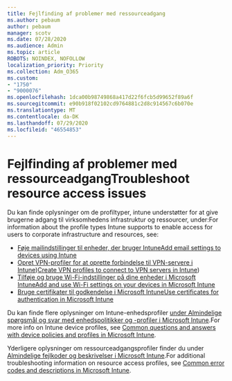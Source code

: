 ```yaml
---
title: Fejlfinding af problemer med ressourceadgang
ms.author: pebaum
author: pebaum
manager: scotv
ms.date: 07/28/2020
ms.audience: Admin
ms.topic: article
ROBOTS: NOINDEX, NOFOLLOW
localization_priority: Priority
ms.collection: Adm_O365
ms.custom:
- "1750"
- "9000076"
ms.openlocfilehash: 1dca00b98749868a417d22f6fcb5d99652f89a6f
ms.sourcegitcommit: e90b918f02102cd9764881c2d8c914567c6b070e
ms.translationtype: MT
ms.contentlocale: da-DK
ms.lasthandoff: 07/29/2020
ms.locfileid: "46554853"
---
```

# <a name="troubleshoot-resource-access-issues"></a><span data-ttu-id="86afc-102">Fejlfinding af problemer med ressourceadgang</span><span class="sxs-lookup"><span data-stu-id="86afc-102">Troubleshoot resource access issues</span></span>

<span data-ttu-id="86afc-103">Du kan finde oplysninger om de profiltyper, intune understøtter for at give brugerne adgang til virksomhedens infrastruktur og ressourcer, under:</span><span class="sxs-lookup"><span data-stu-id="86afc-103">For information about the profile types Intune supports to enable access for users to corporate infrastructure and resources, see:</span></span>

- [<span data-ttu-id="86afc-104">Føje mailindstillinger til enheder, der bruger Intune</span><span class="sxs-lookup"><span data-stu-id="86afc-104">Add email settings to devices using Intune</span></span>](https://docs.microsoft.com/intune/email-settings-configure)
- <span data-ttu-id="86afc-105">[Opret VPN-profiler for at oprette forbindelse til VPN-servere i Intune](https://docs.microsoft.com/intune/vpn-settings-configure))</span><span class="sxs-lookup"><span data-stu-id="86afc-105">[Create VPN profiles to connect to VPN servers in Intune](https://docs.microsoft.com/intune/vpn-settings-configure))</span></span>
- [<span data-ttu-id="86afc-106">Tilføje og bruge Wi-Fi-indstillinger på dine enheder i Microsoft Intune</span><span class="sxs-lookup"><span data-stu-id="86afc-106">Add and use Wi-Fi settings on your devices in Microsoft Intune</span></span>](https://docs.microsoft.com/intune/wi-fi-settings-configure)
- [<span data-ttu-id="86afc-107">Bruge certifikater til godkendelse i Microsoft Intune</span><span class="sxs-lookup"><span data-stu-id="86afc-107">Use certificates for authentication in Microsoft Intune</span></span>](https://docs.microsoft.com/intune/certificates-configure)

<span data-ttu-id="86afc-108">Du kan finde flere oplysninger om Intune-enhedsprofiler [under Almindelige spørgsmål og svar med enhedspolitikker og -profiler i Microsoft Intune](https://docs.microsoft.com/intune/device-profile-troubleshoot).</span><span class="sxs-lookup"><span data-stu-id="86afc-108">For more info on Intune device profiles, see [Common questions and answers with device policies and profiles in Microsoft Intune](https://docs.microsoft.com/intune/device-profile-troubleshoot).</span></span>

<span data-ttu-id="86afc-109">Yderligere oplysninger om ressourceadgangsprofiler finder du under [Almindelige fejlkoder og beskrivelser i Microsoft Intune](https://docs.microsoft.com/intune/troubleshoot-company-resource-access-problems).</span><span class="sxs-lookup"><span data-stu-id="86afc-109">For additional troubleshooting information on resource access profiles, see [Common error codes and descriptions in Microsoft Intune](https://docs.microsoft.com/intune/troubleshoot-company-resource-access-problems).</span></span>